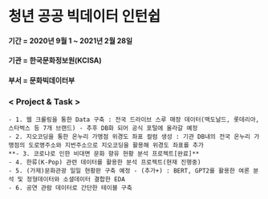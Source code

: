 # 청년 공공 빅데이터 인턴쉽

#### 기간 = 2020년 9월 1 ~ 2021년 2월 28일
#### 기관 = 한국문화정보원(KCISA)
#### 부서 = 문화빅데이터부<br>

### < Project & Task >
    - 1. 웹 크롤링을 통한 Data 구축 : 전국 드라이브 스루 매장 데이터(맥도날드, 롯데리아, 스타벅스 등 7개 브랜드) - 추후 DB화 되어 공식 포털에 올라갈 예정
    - 2. 지오코딩을 통한 온누리 가맹점 위경도 좌표 컬럼 생성 : 기관 DB내의 전국 온누리 가맹점의 도로명주소와 지번주소으로 지오코딩을 활용해 위경도 좌표를 추가
    **- 3. 코로나로 인한 비대면 문화 향유 현황 분석 프로젝트[완료]**
    - 4. 한류(K-Pop) 관련 데이터를 활용한 분석 프로젝트(현재 진행중)
    - 5. (가제)문화관광 일일 현황판 구축 예정 - (추가+) : BERT, GPT2를 활용한 여론 분석 및 정형데이터와 소셜데이터 결합한 EDA
    - 6. 공연 관람 데이터로 간단한 테이블 구축
